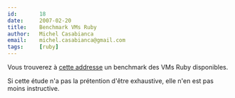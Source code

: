 ```yaml
---
id:       18
date:     2007-02-20
title:    Benchmark VMs Ruby
author:   Michel Casabianca
email:    michel.casabianca@gmail.com
tags:     [ruby]
---
```


Vous trouverez à [cette addresse](http://www.antoniocangiano.com/articles/2007/02/19/ruby-implementations-shootout-ruby-vs-yarv-vs-jruby-vs-gardens-point-ruby-net-vs-rubinius-vs-cardinal) un benchmark des VMs Ruby disponibles.

<!--more-->

Si cette étude n'a pas la prétention d'être exhaustive, elle n'en est pas moins instructive.

